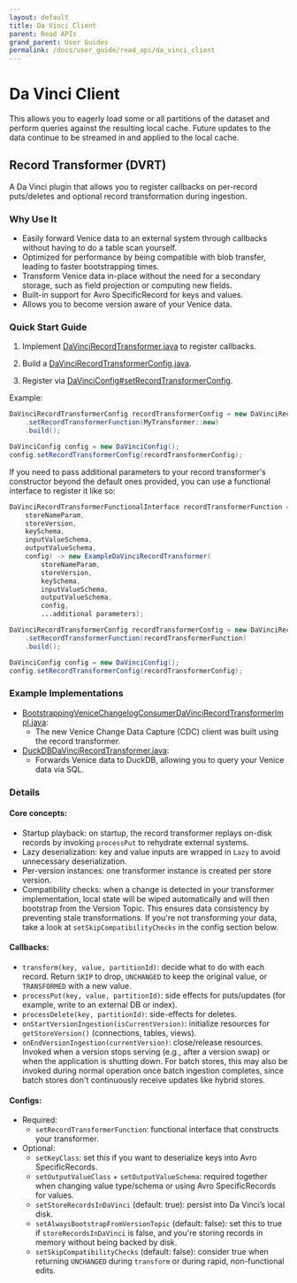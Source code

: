 ```yaml
---
layout: default
title: Da Vinci Client
parent: Read APIs
grand_parent: User Guides
permalink: /docs/user_guide/read_api/da_vinci_client
---
```


# Da Vinci Client
This allows you to eagerly load some or all partitions of the dataset and perform queries against the resulting local 
cache. Future updates to the data continue to be streamed in and applied to the local cache.

## Record Transformer (DVRT)
A Da Vinci plugin that allows you to register callbacks on per-record puts/deletes and optional record transformation
during ingestion.

### Why Use It
- Easily forward Venice data to an external system through callbacks without having to do a table scan yourself.
- Optimized for performance by being compatible with blob transfer, leading to faster bootstrapping times.
- Transform Venice data in-place without the need for a secondary storage, such as field projection or computing new fields.
- Built-in support for Avro SpecificRecord for keys and values.
- Allows you to become version aware of your Venice data.

### Quick Start Guide
1. Implement [DaVinciRecordTransformer.java](https://github.com/linkedin/venice/blob/main/clients/da-vinci-client/src/main/java/com/linkedin/davinci/client/DaVinciRecordTransformer.java) to register callbacks.

2. Build a [DaVinciRecordTransformerConfig.java](https://github.com/linkedin/venice/blob/main/clients/da-vinci-client/src/main/java/com/linkedin/davinci/client/DaVinciRecordTransformerConfig.java).

3. Register via [DaVinciConfig#setRecordTransformerConfig](https://venicedb.org/javadoc/com/linkedin/davinci/client/DaVinciConfig.html#setRecordTransformerConfig(com.linkedin.davinci.client.DaVinciRecordTransformerConfig)).

Example:
```java
DaVinciRecordTransformerConfig recordTransformerConfig = new DaVinciRecordTransformerConfig.Builder()
    .setRecordTransformerFunction(MyTransformer::new)
    .build();

DaVinciConfig config = new DaVinciConfig();
config.setRecordTransformerConfig(recordTransformerConfig);
```

If you need to pass additional parameters to your record transformer's constructor beyond the default ones provided,
you can use a functional interface to register it like so:
```java
DaVinciRecordTransformerFunctionalInterface recordTransformerFunction = (
    storeNameParam, 
    storeVersion,
    keySchema,
    inputValueSchema,
    outputValueSchema,
    config) -> new ExampleDaVinciRecordTransformer(
        storeNameParam,
        storeVersion,
        keySchema,
        inputValueSchema,
        outputValueSchema,
        config, 
        ...additional parameters);

DaVinciRecordTransformerConfig recordTransformerConfig = new DaVinciRecordTransformerConfig.Builder()
    .setRecordTransformerFunction(recordTransformerFunction)
    .build();

DaVinciConfig config = new DaVinciConfig();
config.setRecordTransformerConfig(recordTransformerConfig);
```

### Example Implementations
- [BootstrappingVeniceChangelogConsumerDaVinciRecordTransformerImpl.java](https://github.com/linkedin/venice/blob/main/clients/da-vinci-client/src/main/java/com/linkedin/davinci/consumer/BootstrappingVeniceChangelogConsumerDaVinciRecordTransformerImpl.java): 
  - The new Venice Change Data Capture (CDC) client was built using the record transformer.
- [DuckDBDaVinciRecordTransformer.java](https://github.com/linkedin/venice/blob/main/integrations/venice-duckdb/src/main/java/com/linkedin/venice/duckdb/DuckDBDaVinciRecordTransformer.java):
  - Forwards Venice data to DuckDB, allowing you to query your Venice data via SQL.

### Details
#### Core concepts:
- Startup playback: on startup, the record transformer replays on-disk records by invoking `processPut` to rehydrate
  external systems.
- Lazy deserialization: key and value inputs are wrapped in `Lazy` to avoid unnecessary deserialization.
- Per-version instances: one transformer instance is created per store version.
- Compatibility checks: when a change is detected in your transformer implementation, local state will be wiped
  automatically and will then bootstrap from the Version Topic. This ensures data consistency by preventing stale
  transformations. If you're not transforming your data, take a look at `setSkipCompatibilityChecks` in the config
  section below.

#### Callbacks:
- `transform(key, value, partitionId)`: decide what to do with each record. Return `SKIP` to drop, `UNCHANGED` to keep
  the original value, or `TRANSFORMED` with a new value.
- `processPut(key, value, partitionId)`: side effects for puts/updates (for example, write to an external DB or index).
- `processDelete(key, partitionId)`: side-effects for deletes.
- `onStartVersionIngestion(isCurrentVersion)`: initialize resources for `getStoreVersion()` (connections, tables, views).
- `onEndVersionIngestion(currentVersion)`: close/release resources. Invoked when a version stops serving (e.g., after a
  version swap) or when the application is shutting down. For batch stores, this may also be invoked during normal
  operation once batch ingestion completes, since batch stores don't continuously receive updates like hybrid stores.

#### Configs:
- Required:
  - `setRecordTransformerFunction`: functional interface that constructs your transformer.
- Optional:
  - `setKeyClass`: set this if you want to deserialize keys into Avro SpecificRecords.
  - `setOutputValueClass` + `setOutputValueSchema`: required together when changing value type/schema or using Avro
    SpecificRecords for values.
  - `setStoreRecordsInDaVinci` (default: true): persist into Da Vinci’s local disk.
  - `setAlwaysBootstrapFromVersionTopic` (default: false): set this to true if `storeRecordsInDaVinci` is false, and
    you're storing records in memory without being backed by disk.
  - `setSkipCompatibilityChecks` (default: false): consider true when returning `UNCHANGED` during `transform` or
    during rapid, non-functional edits.